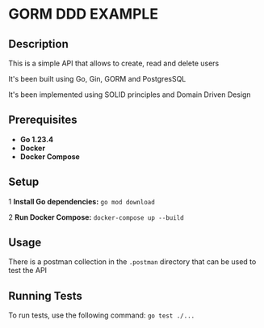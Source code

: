 # GORM DDD EXAMPLE

## Description
This is a simple API that allows to create, read and delete users

It's been built using Go, Gin, GORM and PostgresSQL

It's been implemented using SOLID principles and Domain Driven Design

## Prerequisites
- **Go 1.23.4**
- **Docker**
- **Docker Compose**

## Setup

1 **Install Go dependencies:**
    ```go mod download```

2 **Run Docker Compose:**
    ```docker-compose up --build```

## Usage
There is a postman collection in the `.postman` directory that can be used to test the API

## Running Tests
To run tests, use the following command: ```go test ./...```
